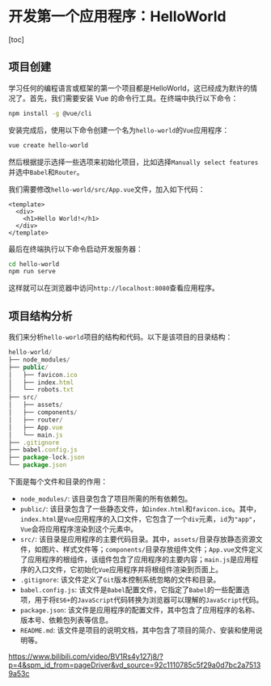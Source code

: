 # 开发第一个应用程序：HelloWorld

[toc]

## 项目创建

学习任何的编程语言或框架的第一个项目都是HelloWorld，这已经成为默许的情况了。首先，我们需要安装 Vue 的命令行工具。在终端中执行以下命令：

```bash
npm install -g @vue/cli
```

安装完成后，使用以下命令创建一个名为`hello-world`的`Vue`应用程序：

```bash
vue create hello-world
```

然后根据提示选择一些选项来初始化项目，比如选择`Manually select features`并选中`Babel`和`Router`。

我们需要修改`hello-world/src/App.vue`文件，加入如下代码：

```vue
<template>
  <div>
    <h1>Hello World!</h1>
  </div>
</template>
```

最后在终端执行以下命令启动开发服务器：

```bash
cd hello-world
npm run serve
```

这样就可以在浏览器中访问`http://localhost:8080`查看应用程序。

## 项目结构分析

我们来分析`hello-world`项目的结构和代码。以下是该项目的目录结构：

```js
hello-world/
├── node_modules/
├── public/
│   ├── favicon.ico
│   ├── index.html
│   └── robots.txt
├── src/
│   ├── assets/
│   ├── components/
│   ├── router/
│   ├── App.vue
│   └── main.js
├── .gitignore
├── babel.config.js
├── package-lock.json
└── package.json
```

下面是每个文件和目录的作用：

* `node_modules/`: 该目录包含了项目所需的所有依赖包。
* `public/`: 该目录包含了一些静态文件，如`index.html`和`favicon.ico`。其中，`index.html`是`Vue`应用程序的入口文件，它包含了一个`div`元素，`id`为`"app"`，`Vue`会将应用程序渲染到这个元素中。
* `src/`: 该目录是应用程序的主要代码目录。其中，`assets/`目录存放静态资源文件，如图片、样式文件等；`components/`目录存放组件文件；`App.vue`文件定义了应用程序的根组件，该组件包含了应用程序的主要内容；`main.js`是应用程序的入口文件，它初始化`Vue`应用程序并将根组件渲染到页面上。
* `.gitignore`: 该文件定义了`Git`版本控制系统忽略的文件和目录。
* `babel.config.js`: 该文件是`Babel`配置文件，它指定了`Babel`的一些配置选项，用于将`ES6+`的`JavaScript`代码转换为浏览器可以理解的`JavaScript`代码。
* `package.json`: 该文件是应用程序的配置文件，其中包含了应用程序的名称、版本号、依赖包列表等信息。
* `README.md`: 该文件是项目的说明文档，其中包含了项目的简介、安装和使用说明等。

https://www.bilibili.com/video/BV1Rs4y127j8/?p=4&spm_id_from=pageDriver&vd_source=92c1110785c5f29a0d7bc2a75139a53c